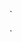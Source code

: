 `
<script>
var obj = {
  name: 'chris',
  sex: 'male',
  age: 26,
  son: {
    sonname: '大熊',
    sonsex: 'male',
    sonage: 1
  }
};

var {name, son: {sonname, sonsex, sonage}} = obj;
// console.log('son',son)
console.log('name',name)



var arr = [
  {name: 'chris', age: 26},
  {name: 'jack', age: 27},
  {name: 'peter',age: 28}
];
arr.map((item, index) => {
  console.log(item.name +'---'+ item.age)
}) // chris---26  // jack---27 // peter---28
</script>

`
